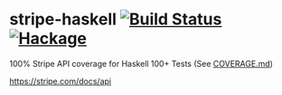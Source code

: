 stripe-haskell [![Build Status](https://travis-ci.org/dmjio/stripe-haskell.svg)](https://travis-ci.org/dmjio/stripe-haskell) [![Hackage](https://img.shields.io/hackage/v/stripe-haskell.svg?style=flat)](https://hackage.haskell.org/package/stripe-haskell)
========
100% Stripe API coverage for Haskell
100+ Tests (See [COVERAGE.md](https://github.com/dmjio/stripe-haskell/blob/master/COVERAGE.md))

https://stripe.com/docs/api

